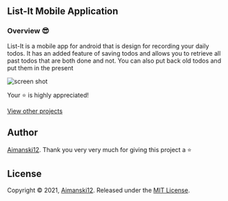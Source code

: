 ## List-It Mobile Application

### Overview :sunglasses:

List-It is a mobile app for android that is design for recording your daily todos. It has an added feature of saving todos and allows you to retrieve all past todos that are both done and not. You can also put back old todos and put them in the present

  <div float="left">
      <img src="https://github.com/Aimanski12/proj-resource/blob/master/libs/Banner.png" alt="screen shot">
  </div>

Your :star: is highly appreciated!

[View other projects](https://github.com/Aimanski12/web_dev_projects)

## Author

[Aimanski12](https://github.com/Aimanski12).
Thank you very very much for giving this project a :star:

## License

Copyright © 2021, [Aimanski12](https://github.com/Aimanski12).
Released under the [MIT License](LICENSE).
